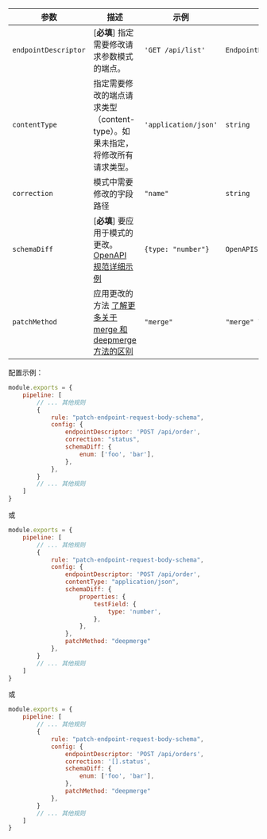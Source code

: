 | 参数                    | 描述                                                                                                                                                | 示例                                                                                                                                                               | 类型      | 默认值 |
|-----------------------------|---------------------------------------------------------------------------------------------------------------------------------------------------------|----------------------------------------------------------------------------------------------------------------------------------------------------------------------|----------------|-----------|
| `endpointDescriptor`        | [**必填**] 指定需要修改请求参数模式的端点。                                                                    | `'GET /api/list'`                                                                                                                                                    | `EndpointDescriptorConfig`       |           |
| `contentType`               | 指定需要修改的端点请求类型（content-type）。如果未指定，将修改所有请求类型。 | `'application/json'`                                                                                                                                                 | `string`       |  |
| `correction`                | 模式中需要修改的字段路径                                                                                                                     | `"name"` | `string` | - |
| `schemaDiff`                | [**必填**] 要应用于模式的更改。 [OpenAPI 规范详细示例]({{{rootPath}}}docs/schema-diff{{{langPostfix}}}.md)                                                                                                                          | `{type: "number"}`                                                                                                | `OpenAPISchema` |           |
| `patchMethod`               | 应用更改的方法 [了解更多关于 merge 和 deepmerge 方法的区别]({{{rootPath}}}docs/merge-vs-deepmerge{{{langPostfix}}}.md) | `"merge"` | `"merge" \ "deepmerge"` | `"merge"` |

配置示例：

```js
module.exports = {
    pipeline: [
        // ... 其他规则
        {
            rule: "patch-endpoint-request-body-schema",
            config: {
                endpointDescriptor: 'POST /api/order',
                correction: "status",
                schemaDiff: {
                    enum: ['foo', 'bar'],
                },
            },
        }
        // ... 其他规则
    ]
}
```

或

```js
module.exports = {
    pipeline: [
        // ... 其他规则
        {
            rule: "patch-endpoint-request-body-schema",
            config: {
                endpointDescriptor: 'POST /api/order',
                contentType: "application/json",
                schemaDiff: {
                    properties: {
                        testField: {
                            type: 'number',
                        },
                    },
                },
                patchMethod: "deepmerge"
            },
        }
        // ... 其他规则
    ]
}
```

或

```js
module.exports = {
    pipeline: [
        // ... 其他规则
        {
            rule: "patch-endpoint-request-body-schema",
            config: {
                endpointDescriptor: 'POST /api/orders',
                correction: '[].status',
                schemaDiff: {
                    enum: ['foo', 'bar'],
                },
                patchMethod: "deepmerge"
            },
        }
        // ... 其他规则
    ]
}
``` 